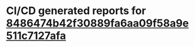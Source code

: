 # CI/CD generated reports for [8486474b42f30889fa6aa09f58a9e511c7127afa](https://github.com/hydephp/develop/commit/8486474b42f30889fa6aa09f58a9e511c7127afa)

